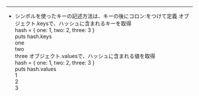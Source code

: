 ***
- シンボルを使ったキーの記述方法は、キーの後にコロン:をつけて定義
オブジェクト.keysで、ハッシュに含まれるキーを取得  
 hash = { one: 1, two: 2, three: 3 }  
 puts hash.keys  
 one  
 two  
 three
オブジェクト.valuesで、ハッシュに含まれる値を取得  
hash = { one: 1, two: 2, three: 3 }  
puts hash.values  
1  
2  
3  
 
